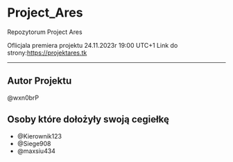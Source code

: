 # Project_Ares
Repozytorum Project Ares 

Oflicjala premiera projektu 24.11.2023r 19:00 UTC+1
Link do strony:https://projektares.tk
***

## Autor Projektu
@wxn0brP

## Osoby które dołożyły swoją cegiełkę
* @Kierownik123
* @Siege908
* @maxsiu434
